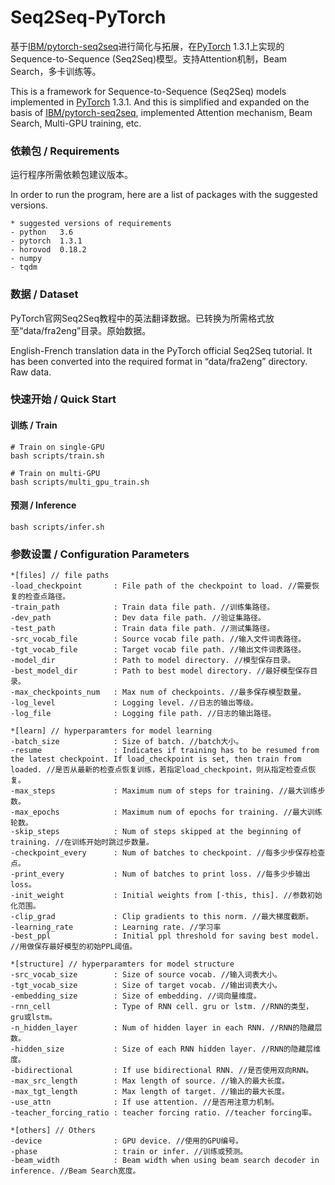 # Seq2Seq-PyTorch

基于[IBM/pytorch-seq2seq](https://github.com/IBM/pytorch-seq2seq)进行简化与拓展，在[PyTorch](http://pytorch.org/) 1.3.1上实现的Sequence-to-Sequence (Seq2Seq)模型。支持Attention机制，Beam Search，多卡训练等。

This is a framework for Sequence-to-Sequence (Seq2Seq) models implemented in [PyTorch](http://pytorch.org/) 1.3.1. And this is simplified and expanded on the basis of [IBM/pytorch-seq2seq](https://github.com/IBM/pytorch-seq2seq), implemented Attention mechanism, Beam Search, Multi-GPU training, etc.



### 依赖包 / Requirements
运行程序所需依赖包建议版本。

In order to run the program, here are a list of packages with the suggested versions.

```
* suggested versions of requirements
- python   3.6
- pytorch  1.3.1
- horovod  0.18.2
- numpy
- tqdm
```



### 数据 / Dataset
PyTorch官网Seq2Seq教程中的英法翻译数据。已转换为所需格式放至“data/fra2eng”目录。原始数据。

English-French translation data in the PyTorch official Seq2Seq tutorial. It has been converted into the required format in “data/fra2eng” directory. Raw data.



### 快速开始 / Quick Start
#### 训练 / Train
```
# Train on single-GPU
bash scripts/train.sh 

# Train on multi-GPU
bash scripts/multi_gpu_train.sh
```

#### 预测 / Inference 
```
bash scripts/infer.sh
```


### 参数设置 / Configuration Parameters
```
*[files] // file paths
-load_checkpoint       : File path of the checkpoint to load. //需要恢复的检查点路径。
-train_path            : Train data file path. //训练集路径。
-dev_path              : Dev data file path. //验证集路径。
-test_path             : Train data file path. //测试集路径。
-src_vocab_file        : Source vocab file path. //输入文件词表路径。
-tgt_vocab_file        : Target vocab file path. //输出文件词表路径。
-model_dir             : Path to model directory. //模型保存目录。
-best_model_dir        : Path to best model directory. //最好模型保存目录。
-max_checkpoints_num   : Max num of checkpoints. //最多保存模型数量。
-log_level             : Logging level. //日志的输出等级。
-log_file              : Logging file path. //日志的输出路径。

*[learn] // hyperparamters for model learning 
-batch_size            : Size of batch. //batch大小。
-resume                : Indicates if training has to be resumed from the latest checkpoint. If load_checkpoint is set, then train from loaded. //是否从最新的检查点恢复训练，若指定load_checkpoint，则从指定检查点恢复。
-max_steps             : Maximum num of steps for training. //最大训练步数。
-max_epochs            : Maximum num of epochs for training. //最大训练轮数。
-skip_steps            : Num of steps skipped at the beginning of training. //在训练开始时跳过步数量。
-checkpoint_every      : Num of batches to checkpoint. //每多少步保存检查点。
-print_every           : Num of batches to print loss. //每多少步输出loss。
-init_weight           : Initial weights from [-this, this]. //参数初始化范围。
-clip_grad             : Clip gradients to this norm. //最大梯度截断。
-learning_rate         : Learning rate. //学习率
-best_ppl              : Initial ppl threshold for saving best model. //用做保存最好模型的初始PPL阈值。

*[structure] // hyperparamters for model structure
-src_vocab_size        : Size of source vocab. //输入词表大小。
-tgt_vocab_size        : Size of target vocab. //输出词表大小。
-embedding_size        : Size of embedding. //词向量维度。
-rnn_cell              : Type of RNN cell. gru or lstm. //RNN的类型，gru或lstm。
-n_hidden_layer        : Num of hidden layer in each RNN. //RNN的隐藏层数。
-hidden_size           : Size of each RNN hidden layer. //RNN的隐藏层维度。
-bidirectional         : If use bidirectional RNN. //是否使用双向RNN。
-max_src_length        : Max length of source. //输入的最大长度。
-max_tgt_length        : Max length of target. //输出的最大长度。
-use_attn              : If use attention. //是否用注意力机制。
-teacher_forcing_ratio : teacher forcing ratio. //teacher forcing率。

*[others] // Others
-device                : GPU device. //使用的GPU编号。
-phase                 : train or infer. //训练或预测。
-beam_width            : Beam width when using beam search decoder in inference. //Beam Search宽度。
```



